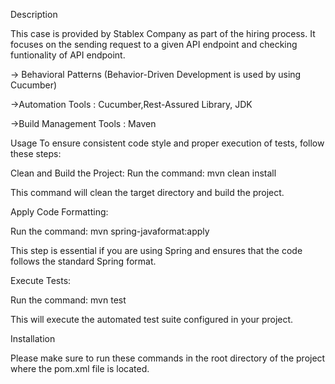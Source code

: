 Description

This case is provided by Stablex Company as part of the hiring process. It focuses on the sending request to a given API endpoint and  checking funtionality of API endpoint.

-> Behavioral Patterns (Behavior-Driven Development is used by using Cucumber)

->Automation Tools : Cucumber,Rest-Assured Library, JDK

->Build Management Tools : Maven

Usage To ensure consistent code style and proper execution of tests, follow these steps:

Clean and Build the Project: Run the command: mvn clean install

This command will clean the target directory and build the project.

Apply Code Formatting:

Run the command: mvn spring-javaformat:apply

This step is essential if you are using Spring and ensures that the code follows the standard Spring format.

Execute Tests:

Run the command: mvn test

This will execute the automated test suite configured in your project.

Installation

Please make sure to run these commands in the root directory of the project where the pom.xml file is located.
